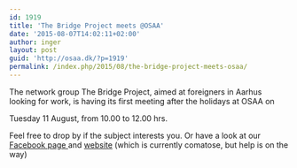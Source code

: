 ```yaml
---
id: 1919
title: 'The Bridge Project meets @OSAA'
date: '2015-08-07T14:02:11+02:00'
author: inger
layout: post
guid: 'http://osaa.dk/?p=1919'
permalink: /index.php/2015/08/the-bridge-project-meets-osaa/
---
```


The network group The Bridge Project, aimed at foreigners in Aarhus looking for work, is having its first meeting after the holidays at OSAA on

Tuesday 11 August, from 10.00 to 12.00 hrs.

Feel free to drop by if the subject interests you. Or have a look at our [Facebook page ](https://www.facebook.com/groups/564895793593500/)and [website](https://bridgeprojectdk.wordpress.com/) (which is currently comatose, but help is on the way)